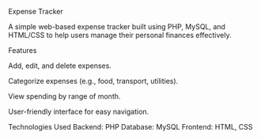 Expense Tracker

A simple web-based expense tracker built using PHP, MySQL, and HTML/CSS to help users manage their personal finances effectively.

Features

Add, edit, and delete expenses.

Categorize expenses (e.g., food, transport, utilities).

View spending by range of month.

User-friendly interface for easy navigation.

Technologies Used
Backend: PHP
Database: MySQL
Frontend: HTML, CSS
